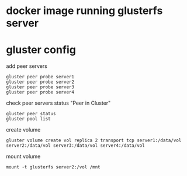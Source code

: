 # docker image running glusterfs server

# gluster config
add peer servers
```
gluster peer probe server1
gluster peer probe server2
gluster peer probe server3
gluster peer probe server4
```

check peer servers status "Peer in Cluster"
```
gluster peer status
gluster pool list
```

create volume
```
gluster volume create vol replica 2 transport tcp server1:/data/vol server2:/data/vol server3:/data/vol server4:/data/vol 
```

mount volume
```
mount -t glusterfs server2:/vol /mnt
```
